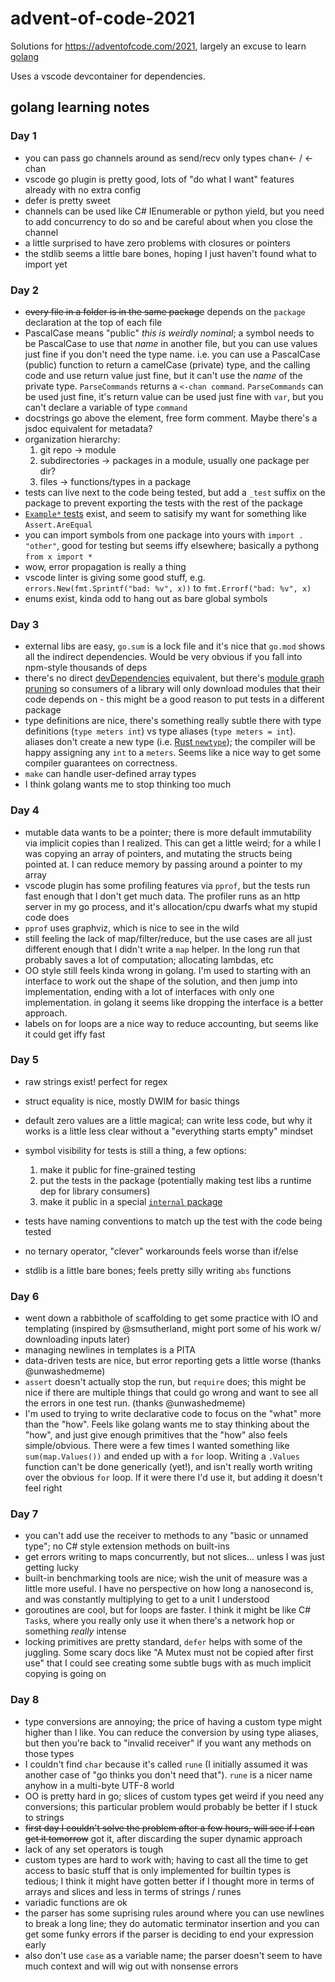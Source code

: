 # advent-of-code-2021

Solutions for https://adventofcode.com/2021, largely an excuse to learn [golang](https://go.dev/)

Uses a vscode devcontainer for dependencies.

## golang learning notes

### Day 1

- you can pass go channels around as send/recv only types chan<- / <-chan
- vscode go plugin is pretty good, lots of "do what I want" features already
  with no extra config
- defer is pretty sweet
- channels can be used like C# IEnumerable or python yield, but you need to add
  concurrency to do so and be careful about when you close the channel
- a little surprised to have zero problems with closures or pointers
- the stdlib seems a little bare bones, hoping I just haven't found what to
  import yet

### Day 2

- ~~every file in a folder is in the same package~~ depends on the `package` declaration at the top of each file
- PascalCase means "public" _this is weirdly nominal_; a symbol needs to be
  PascalCase to use that _name_ in another file, but you can use values just
  fine if you don't need the type name. i.e. you can use a PascalCase (public)
  function to return a camelCase (private) type, and the calling code and use
  return value just fine, but it can't use the _name_ of the private type.
  `ParseCommands` returns a `<-chan command`. `ParseCommands` can be used just
  fine, it's return value can be used just fine with `var`, but you can't
  declare a variable of type `command`
- docstrings go above the element, free form comment. Maybe there's a jsdoc equivalent for metadata?
- organization hierarchy:
    1. git repo -> module
    2. subdirectories -> packages in a module, usually one package per dir?
    3. files -> functions/types in a package
- tests can live next to the code being tested, but add a `_test` suffix on the
  package to prevent exporting the tests with the rest of the package
- [`Example*` tests](https://pkg.go.dev/testing#hdr-Examples) exist, and seem to
  satisify my want for something like `Assert.AreEqual`
- you can import symbols from one package into yours with `import . "other"`,
  good for testing but seems iffy elsewhere; basically a pythong `from x import *`
- wow, error propagation is really a thing
- vscode linter is giving some good stuff, e.g. `errors.New(fmt.Sprintf("bad: %v", x))` to `fmt.Errorf("bad: %v", x)`
- enums exist, kinda odd to hang out as bare global symbols

### Day 3

- external libs are easy, `go.sum` is a lock file and it's nice that `go.mod`
  shows all the indirect dependencies. Would be very obvious if you fall into
  npm-style thousands of deps
- there's no direct
  [devDependencies](https://docs.npmjs.com/specifying-dependencies-and-devdependencies-in-a-package-json-file)
  equivalent, but there's [module graph
  pruning](https://go.dev/ref/mod#graph-pruning) so consumers of a library will
  only download modules that their code depends on - this might be a good reason
  to put tests in a different package
- type definitions are nice, there's something really subtle there with type
  definitions (`type meters int`) vs type aliases (`type meters = int`). aliases
  don't create a new type (i.e. [Rust
  `newtype`](https://doc.rust-lang.org/rust-by-example/generics/new_types.html));
  the compiler will be happy assigning any `int` to a `meters`. Seems like a
  nice way to get some compiler guarantees on correctness.
- `make` can handle user-defined array types
- I think golang wants me to stop thinking too much

### Day 4

- mutable data wants to be a pointer; there is more default immutability via
  implicit copies than I realized. This can get a little weird; for a while I
  was copying an array of pointers, and mutating the structs being pointed at. I
  can reduce memory by passing around a pointer to my array
- vscode plugin has some profiling features via `pprof`, but the tests run fast
  enough that I don't get much data. The profiler runs as an http server in my
  go process, and it's allocation/cpu dwarfs what my stupid code does
- `pprof` uses graphviz, which is nice to see in the wild
- still feeling the lack of map/filter/reduce, but the use cases are all just
  different enough that I didn't write a `map` helper. In the long run that
  probably saves a lot of computation; allocating lambdas, etc
- OO style still feels kinda wrong in golang. I'm used to starting with an
  interface to work out the shape of the solution, and then jump into
  implementation, ending with a lot of interfaces with only one implementation. in golang it seems like dropping the interface is a better approach.
- labels on for loops are a nice way to reduce accounting, but seems like it
  could get iffy fast

### Day 5

- raw strings exist! perfect for regex
- struct equality is nice, mostly DWIM for basic things
- default zero values are a little magical; can write less code, but why it
  works is a little less clear without a "everything starts empty" mindset
- symbol visibility for tests is still a thing, a few options:

    1. make it public for fine-grained testing
    1. put the tests in the package (potentially making test libs a runtime dep
      for library consumers)
    1. make it public in a special [`internal` package](https://go.dev/doc/go1.4#internalpackages)

- tests have naming conventions to match up the test with the code being tested
- no ternary operator, "clever" workarounds feels worse than if/else
- stdlib is a little bare bones; feels pretty silly writing `abs` functions

### Day 6

- went down a rabbithole of scaffolding to get some practice with IO and
  templating (inspired by @smsutherland, might port some of his work w/
  downloading inputs later)
- managing newlines in templates is a PITA
- data-driven tests are nice, but error reporting gets a little worse (thanks
  @unwashedmeme)
- `assert` doesn't actually stop the run, but `require` does; this might be nice
  if there are multiple things that could go wrong and want to see all the
  errors in one test run. (thanks @unwashedmeme)
- I'm used to trying to write declarative code to focus on the "what" more than
  the "how". Feels like golang wants me to stay thinking about the "how", and
  just give enough primitives that the "how" also feels simple/obvious. There
  were a few times I wanted something like `sum(map.Values())` and ended up with
  a `for` loop. Writing a `.Values` function can't be done generically (yet!),
  and isn't really worth writing over the obvious `for` loop. If it were there
  I'd use it, but adding it doesn't feel right

### Day 7

- you can't add use the receiver to methods to any "basic or unnamed type"; no
  C# style extension methods on built-ins
- get errors writing to maps concurrently, but not slices... unless I was just
  getting lucky
- built-in benchmarking tools are nice; wish the unit of measure was a little
  more useful. I have no perspective on how long a nanosecond is, and was
  constantly multiplying to get to a unit I understood
- goroutines are cool, but for loops are faster. I think it might be like C#
  `Task`s, where you really only use it when there's a network hop or something
  _really_ intense
- locking primitives are pretty standard, `defer` helps with some of the
  juggling. Some scary docs like "A Mutex must not be copied after first use"
  that I could see creating some subtle bugs with as much implicit copying is
  going on

### Day 8

- type conversions are annoying; the price of having a custom type might higher
  than I like. You can reduce the conversion by using type aliases, but then
  you're back to "invalid receiver" if you want any methods on those types
- I couldn't find `char` because it's called `rune` (I initially assumed it was
  another case of "go thinks you don't need that"). `rune` is a nicer name
  anyhow in a multi-byte UTF-8 world
- OO is pretty hard in go; slices of custom types get weird if you need any
  conversions; this particular problem would probably be better if I stuck to
  strings
- ~~first day I couldn't solve the problem after a few hours, will see if I can
  get it tomorrow~~ got it, after discarding the super dynamic approach
- lack of any set operators is tough
- custom types are hard to work with; having to cast all the time to get access
  to basic stuff that is only implemented for builtin types is tedious; I think
  it might have gotten better if I thought more in terms of arrays and slices
  and less in terms of strings / runes
- variadic functions are ok
- the parser has some suprising rules around where you can use newlines to break
  a long line; they do automatic terminator insertion and you can get some funky
  errors if the parser is deciding to end your expression early
- also don't use `case` as a variable name; the parser doesn't seem to have much
  context and will wig out with nonsense errors